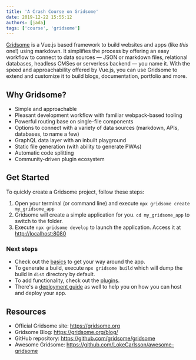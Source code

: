 ```yaml
---
title: 'A Crash Course on Gridsome'
date: 2019-12-22 15:55:12
authors: [jada]
tags: ['course', 'gridsome']
---
```


[Gridsome](https://gridsome.org/) is a Vue.js based framework to build websites and apps (like *this* one!) using markdown. It simplifies the process by offering an easy workflow to connect to data sources &mdash; JSON or markdown files, relational databases, headless CMSes or serverless backend &mdash; you name it. With the speed and approachability offered by Vue.js, you can use Gridsome to extend and customize it to build blogs, documentation, portfolio and more.

## Why Gridsome?

- Simple and approachable
- Pleasant development workflow with familiar webpack-based tooling
- Powerful routing base on single-file components
- Options to connect with a variety of data sources (markdown, APIs, databases, to name a few)
- GraphQL data layer with an inbuilt playground
- Static file generation (with ability to generate PWAs)
- Automatic code splitting
- Community-driven plugin ecosystem

## Get Started

To quickly create a Gridsome project, follow these steps:

1. Open your terminal (or command line) and execute `npx gridsome create my_gridsome_app`
2. Gridsome will create a simple application for you. `cd my_gridsome_app` to switch to the folder.
3. Execute `npx gridsome develop` to launch the application. Access it at <http://localhost:8080>

### Next steps

- Check out the [basics](https://gridsome.org/docs/core-concepts/) to get your way around the app.
- To generate a build, execute `npx gridsome build` which will dump the build in `dist` directory by default.
- To add functionality, check out the [plugins](https://gridsome.org/plugins/).
- There's a [deployment guide](https://gridsome.org/docs/deploy-to-netlify/) as well to help you on how you can host and deploy your app.

## Resources

- Official Gridsome site: <https://gridsome.org>
- Gridsome Blog: <https://gridsome.org/blog/>
- GitHub repository: <https://github.com/gridsome/gridsome>
- Awesome Gridsome: <https://github.com/LokeCarlsson/awesome-gridsome>
